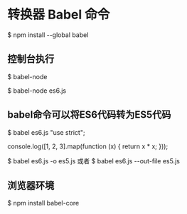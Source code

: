 # 转换器 Babel 命令

$ npm install --global babel

## 控制台执行

$ babel-node

$ babel-node es6.js

## babel命令可以将ES6代码转为ES5代码


$ babel es6.js
"use strict";

console.log([1, 2, 3].map(function (x) {
  return x * x;
}));

$ babel es6.js -o es5.js
 或者
$ babel es6.js --out-file es5.js

## 浏览器环境

$ npm install babel-core

<script src="node_modules/babel-core/browser.js"></script>
<script type="text/babel">
// Your ES6 code
</script>